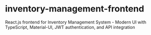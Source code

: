 # inventory-management-frontend
React.js frontend for Inventory Management System - Modern UI with TypeScript, Material-UI, JWT authentication, and API integration
